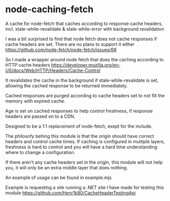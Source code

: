 # node-caching-fetch
A cache for node-fetch that caches according to response cache headers, incl. stale-while-revalidate &amp; stale-while-error with background revalidation

I was a bit surprised to find that node fetch does not cache responses if cache headers are set.
There are no plans to support it either https://github.com/node-fetch/node-fetch/issues/68

So I made a wrapper around node fetch that does the caching according to HTTP cache headers
https://developer.mozilla.org/en-US/docs/Web/HTTP/Headers/Cache-Control

It revalidates the cache in the background if stale-while-revalidate is set, allowing the cached response to be returned immediately.

Cached responses are purged according to cache headers set to not fill the memory with expired cache.

Age is set on cached responses to help control freshness, if response headers are passed on to a CDN.

Designed to be a 1:1 replacement of node-fetch, exept for the include.

The philosofy behing this module is that the origin should have correct headers and control cache times.
If caching is configured in multiple layers, freshness is hard to control and you will have a hard time understanding where to change a configuration.

If there aren't any cache headers set in the origin, this module will not help you, it will only be an extra middle layer that does nothing.

An example of usage can be found in example.mjs

Example is requesting a site running a .NET site I have made for testing this module https://github.com/Henr1k80/CacheHeaderTestingApi
